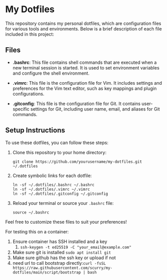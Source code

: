 # My Dotfiles

This repository contains my personal dotfiles, which are configuration files for various tools and environments. Below is a brief description of each file included in this project:

## Files

- **.bashrc**: This file contains shell commands that are executed when a new terminal session is started. It is used to set environment variables and configure the shell environment.

- **.vimrc**: This file is the configuration file for Vim. It includes settings and preferences for the Vim text editor, such as key mappings and plugin configurations.

- **.gitconfig**: This file is the configuration file for Git. It contains user-specific settings for Git, including user name, email, and aliases for Git commands.

## Setup Instructions

To use these dotfiles, you can follow these steps:

1. Clone this repository to your home directory:
   ```
   git clone https://github.com/yourusername/my-dotfiles.git ~/.dotfiles
   ```

2. Create symbolic links for each dotfile:
   ```
   ln -sf ~/.dotfiles/.bashrc ~/.bashrc
   ln -sf ~/.dotfiles/.vimrc ~/.vimrc
   ln -sf ~/.dotfiles/.gitconfig ~/.gitconfig
   ```

3. Reload your terminal or source your `.bashrc` file:
   ```
   source ~/.bashrc
   ```

Feel free to customize these files to suit your preferences!


For testing this on a container:

1. Ensure container has SSH installed and a key
   1. `ssh-keygen -t ed25519 -C "your_email@example.com"`
1. Make sure git is installed `sudo apt install git`
1. Make sure github has the ssh key or upload if not
1. need url to call bootstrap directly:`curl -fsSL https://raw.githubusercontent.com/scurry/my-dotfiles/main/script/bootstrap | bash`

